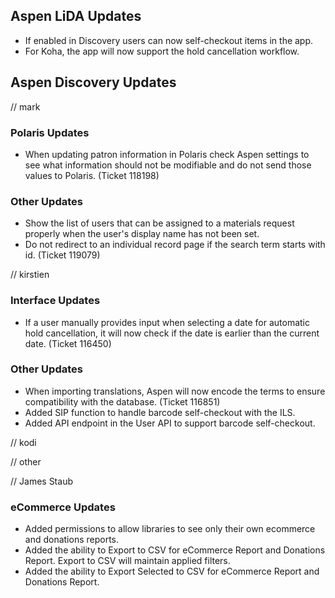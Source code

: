 ## Aspen LiDA Updates
- If enabled in Discovery users can now self-checkout items in the app.
- For Koha, the app will now support the hold cancellation workflow.

## Aspen Discovery Updates

// mark
### Polaris Updates
- When updating patron information in Polaris check Aspen settings to see what information should not be modifiable and do not send those values to Polaris. (Ticket 118198)

### Other Updates
- Show the list of users that can be assigned to a materials request properly when the user's display name has not been set.
- Do not redirect to an individual record page if the search term starts with id. (Ticket 119079)

// kirstien
### Interface Updates
- If a user manually provides input when selecting a date for automatic hold cancellation, it will now check if the date is earlier than the current date. (Ticket 116450)

### Other Updates
- When importing translations, Aspen will now encode the terms to ensure compatibility with the database. (Ticket 116851)
- Added SIP function to handle barcode self-checkout with the ILS.
- Added API endpoint in the User API to support barcode self-checkout.

// kodi

// other

// James Staub
### eCommerce Updates
- Added permissions to allow libraries to see only their own ecommerce and donations reports.
- Added the ability to Export to CSV for eCommerce Report and Donations Report. Export to CSV will maintain applied filters.
- Added the ability to Export Selected to CSV for eCommerce Report and Donations Report.